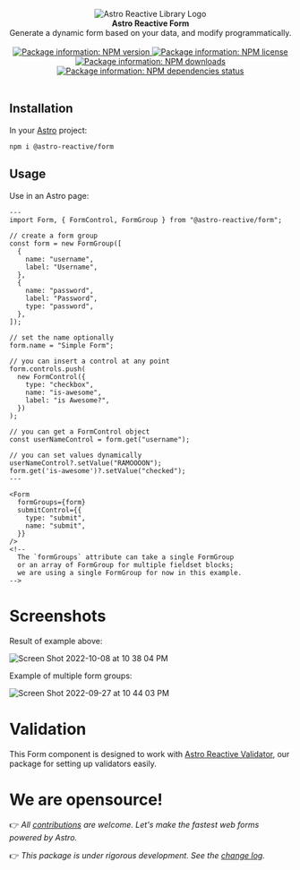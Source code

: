 <p align="center">
  <img src="https://raw.githubusercontent.com/ayoayco/astro-reactive-library/main/.github/assets/logo/min-banner.png" alt="Astro Reactive Library Logo">
  <br />
  <strong>Astro Reactive Form</strong>
  <br />
  Generate a dynamic form based on your data, and modify programmatically.
  <br />
  <br />
  <a href="https://www.npmjs.com/package/@astro-reactive/form">
    <img src="https://img.shields.io/npm/v/@astro-reactive/form" alt="Package information: NPM version" />
  </a>
  <a href="https://www.npmjs.com/package/@astro-reactive/form">
    <img src="https://img.shields.io/npm/l/@astro-reactive/form" alt="Package information: NPM license" />
  </a>
  <a href="https://www.npmjs.com/package/@astro-reactive/form">
    <img src="https://img.shields.io/npm/dt/@astro-reactive/form" alt="Package information: NPM downloads" />
  </a>
  <a href="https://www.npmjs.com/package/@astro-reactive/form">
    <img src="https://img.shields.io/librariesio/release/npm/@astro-reactive/form" alt="Package information: NPM dependencies status" />
  </a>
  <br />
  <br />
</p>

## Installation
In your [Astro](https://astro.build) project:

```
npm i @astro-reactive/form
```

## Usage
Use in an Astro page:

```astro
---
import Form, { FormControl, FormGroup } from "@astro-reactive/form";

// create a form group
const form = new FormGroup([
  {
    name: "username",
    label: "Username",
  },
  {
    name: "password",
    label: "Password",
    type: "password",
  },
]);

// set the name optionally
form.name = "Simple Form";

// you can insert a control at any point
form.controls.push(
  new FormControl({
    type: "checkbox",
    name: "is-awesome",
    label: "is Awesome?",
  })
);

// you can get a FormControl object
const userNameControl = form.get("username");

// you can set values dynamically
userNameControl?.setValue("RAMOOOON");
form.get('is-awesome')?.setValue("checked");
---

<Form
  formGroups={form}
  submitControl={{
    type: "submit",
    name: "submit",
  }}
/>
<!-- 
  The `formGroups` attribute can take a single FormGroup
  or an array of FormGroup for multiple fieldset blocks;
  we are using a single FormGroup for now in this example.
-->
```

# Screenshots
Result of example above:

![Screen Shot 2022-10-08 at 10 38 04 PM](https://user-images.githubusercontent.com/4262489/194726969-bdddefdf-d582-4201-a40e-3798383f03a0.png)

Example of multiple form groups:

![Screen Shot 2022-09-27 at 10 44 03 PM](https://user-images.githubusercontent.com/4262489/192631524-3139ac60-8d84-4c12-9231-fe2d49962756.png)

# Validation

This Form component is designed to work with [Astro Reactive Validator](https://www.npmjs.com/package/@astro-reactive/validator), our package for setting up validators easily.

# We are opensource!


👉 _All [contributions](https://github.com/astro-reactive/astro-reactive/blob/main/CONTRIBUTING.md) are welcome. Let's make the fastest web forms powered by Astro._

👉 _This package is under rigorous development. See the [change log](https://github.com/astro-reactive/astro-reactive/blob/main/packages/form/RELEASE.md)._

